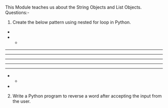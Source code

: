 This Module teaches us about the String Objects and List Objects.
Questions:-

1. Create the below pattern using nested for loop in Python. 
*
* *
* * *
* * * *
* * * * *
* * * *
* * *
* *
*
2. Write a Python program to reverse a word after accepting the input from the user.

